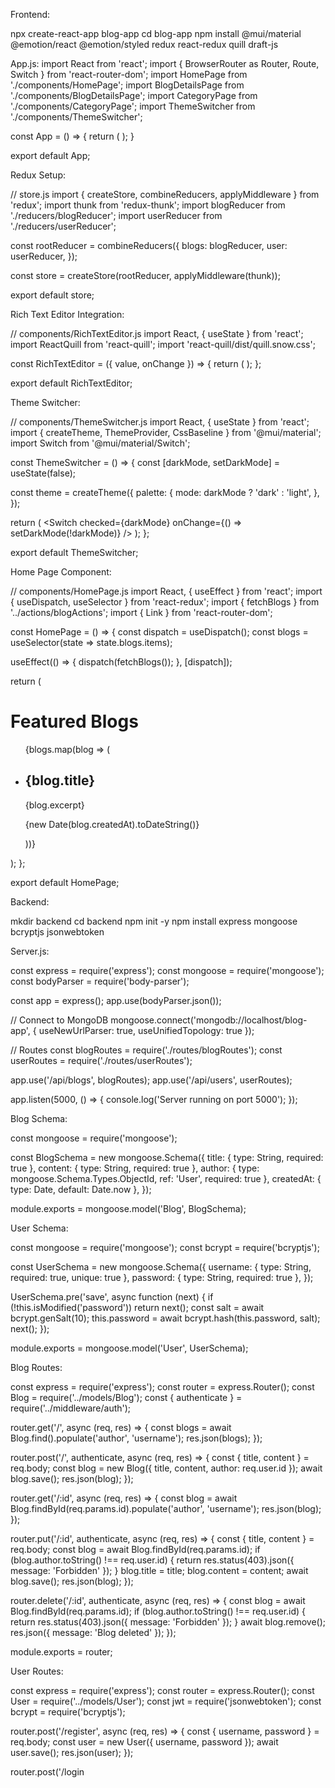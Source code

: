Frontend:

npx create-react-app blog-app
cd blog-app
npm install @mui/material @emotion/react @emotion/styled redux react-redux quill draft-js

App.js:
import React from 'react';
import { BrowserRouter as Router, Route, Switch } from 'react-router-dom';
import HomePage from './components/HomePage';
import BlogDetailsPage from './components/BlogDetailsPage';
import CategoryPage from './components/CategoryPage';
import ThemeSwitcher from './components/ThemeSwitcher';

const App = () => {
  return (
    <Router>
      <ThemeSwitcher />
      <Switch>
        <Route exact path="/" component={HomePage} />
        <Route path="/blog/:id" component={BlogDetailsPage} />
        <Route path="/category/:name" component={CategoryPage} />
      </Switch>
    </Router>
  );
}

export default App;

Redux Setup:

// store.js
import { createStore, combineReducers, applyMiddleware } from 'redux';
import thunk from 'redux-thunk';
import blogReducer from './reducers/blogReducer';
import userReducer from './reducers/userReducer';

const rootReducer = combineReducers({
  blogs: blogReducer,
  user: userReducer,
});

const store = createStore(rootReducer, applyMiddleware(thunk));

export default store;


Rich Text Editor Integration:

// components/RichTextEditor.js
import React, { useState } from 'react';
import ReactQuill from 'react-quill';
import 'react-quill/dist/quill.snow.css';

const RichTextEditor = ({ value, onChange }) => {
  return (
    <ReactQuill value={value} onChange={onChange} />
  );
};

export default RichTextEditor;

Theme Switcher:

// components/ThemeSwitcher.js
import React, { useState } from 'react';
import { createTheme, ThemeProvider, CssBaseline } from '@mui/material';
import Switch from '@mui/material/Switch';

const ThemeSwitcher = () => {
  const [darkMode, setDarkMode] = useState(false);

  const theme = createTheme({
    palette: {
      mode: darkMode ? 'dark' : 'light',
    },
  });

  return (
    <ThemeProvider theme={theme}>
      <CssBaseline />
      <Switch checked={darkMode} onChange={() => setDarkMode(!darkMode)} />
    </ThemeProvider>
  );
};

export default ThemeSwitcher;

Home Page Component:

// components/HomePage.js
import React, { useEffect } from 'react';
import { useDispatch, useSelector } from 'react-redux';
import { fetchBlogs } from '../actions/blogActions';
import { Link } from 'react-router-dom';

const HomePage = () => {
  const dispatch = useDispatch();
  const blogs = useSelector(state => state.blogs.items);

  useEffect(() => {
    dispatch(fetchBlogs());
  }, [dispatch]);

  return (
    <div>
      <h1>Featured Blogs</h1>
      <ul>
        {blogs.map(blog => (
          <li key={blog.id}>
            <Link to={/blog/${blog.id}}>
              <h2>{blog.title}</h2>
              <p>{blog.excerpt}</p>
              <p>{new Date(blog.createdAt).toDateString()}</p>
            </Link>
          </li>
        ))}
      </ul>
    </div>
  );
};

export default HomePage;



Backend:

mkdir backend
cd backend
npm init -y
npm install express mongoose bcryptjs jsonwebtoken

Server.js:

const express = require('express');
const mongoose = require('mongoose');
const bodyParser = require('body-parser');

const app = express();
app.use(bodyParser.json());

// Connect to MongoDB
mongoose.connect('mongodb://localhost/blog-app', { useNewUrlParser: true, useUnifiedTopology: true });

// Routes
const blogRoutes = require('./routes/blogRoutes');
const userRoutes = require('./routes/userRoutes');

app.use('/api/blogs', blogRoutes);
app.use('/api/users', userRoutes);

app.listen(5000, () => {
  console.log('Server running on port 5000');
});

Blog Schema:

const mongoose = require('mongoose');

const BlogSchema = new mongoose.Schema({
  title: { type: String, required: true },
  content: { type: String, required: true },
  author: { type: mongoose.Schema.Types.ObjectId, ref: 'User', required: true },
  createdAt: { type: Date, default: Date.now },
});

module.exports = mongoose.model('Blog', BlogSchema);

User Schema:

const mongoose = require('mongoose');
const bcrypt = require('bcryptjs');

const UserSchema = new mongoose.Schema({
  username: { type: String, required: true, unique: true },
  password: { type: String, required: true },
});

UserSchema.pre('save', async function (next) {
  if (!this.isModified('password')) return next();
  const salt = await bcrypt.genSalt(10);
  this.password = await bcrypt.hash(this.password, salt);
  next();
});

module.exports = mongoose.model('User', UserSchema);

Blog Routes:

const express = require('express');
const router = express.Router();
const Blog = require('../models/Blog');
const { authenticate } = require('../middleware/auth');

router.get('/', async (req, res) => {
  const blogs = await Blog.find().populate('author', 'username');
  res.json(blogs);
});

router.post('/', authenticate, async (req, res) => {
  const { title, content } = req.body;
  const blog = new Blog({ title, content, author: req.user.id });
  await blog.save();
  res.json(blog);
});

router.get('/:id', async (req, res) => {
  const blog = await Blog.findById(req.params.id).populate('author', 'username');
  res.json(blog);
});

router.put('/:id', authenticate, async (req, res) => {
  const { title, content } = req.body;
  const blog = await Blog.findById(req.params.id);
  if (blog.author.toString() !== req.user.id) {
    return res.status(403).json({ message: 'Forbidden' });
  }
  blog.title = title;
  blog.content = content;
  await blog.save();
  res.json(blog);
});

router.delete('/:id', authenticate, async (req, res) => {
  const blog = await Blog.findById(req.params.id);
  if (blog.author.toString() !== req.user.id) {
    return res.status(403).json({ message: 'Forbidden' });
  }
  await blog.remove();
  res.json({ message: 'Blog deleted' });
});

module.exports = router;

User Routes:

const express = require('express');
const router = express.Router();
const User = require('../models/User');
const jwt = require('jsonwebtoken');
const bcrypt = require('bcryptjs');

router.post('/register', async (req, res) => {
  const { username, password } = req.body;
  const user = new User({ username, password });
  await user.save();
  res.json(user);
});

router.post('/login
